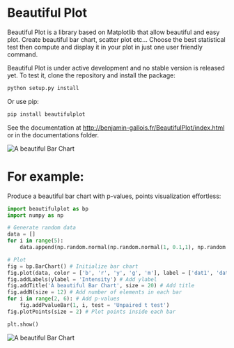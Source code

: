 # Beautiful Plot

Beautiful Plot is a library based on Matplotlib that allow beautiful and easy plot. Create beautiful bar chart, scatter plot etc... Choose the best statistical test then compute and display it in your plot in just one user friendly command.

Beautiful Plot is under active development and no stable version is released yet. To test it, clone the repository and install the package:
```python
python setup.py install
```
Or use pip:
```python
pip install beautifulplot
```




See the documentation at http://benjamin-gallois.fr/BeautifulPlot/index.html or in the documentations folder.

![A beautiful Bar Chart](https://benjamin-gallois.fr/BeautifulPlot/bpChart.png)

# For example:

Produce a beautiful bar chart with p-values, points visualization effortless:

```python
import beautifulplot as bp
import numpy as np

# Generate random data 
data = []
for i in range(5):
    data.append(np.random.normal(np.random.normal(1, 0.1,1), np.random.random(1)/10, np.random.randint(500)))

# Plot
fig = bp.BarChart() # Initialize bar chart
fig.plot(data, color = ['b', 'r', 'y', 'g', 'm'], label = ['dat1', 'dat2', 'dat3', 'dat4', 'dat5']) # Plot bar chart
fig.addLabels(ylabel = 'Intensity') # Add ylabel
fig.addTitle('A beautiful Bar Chart', size = 20) # Add title
fig.addN(size = 12) # Add number of elements in each bar
for i in range(2, 6): # Add p-values
    fig.addPvalueBar(1, i, test = 'Unpaired t test')
fig.plotPoints(size = 2) # Plot points inside each bar

plt.show()
```
![A beautiful Bar Chart](https://benjamin-gallois.fr/BeautifulPlot/bpChart1.png)
